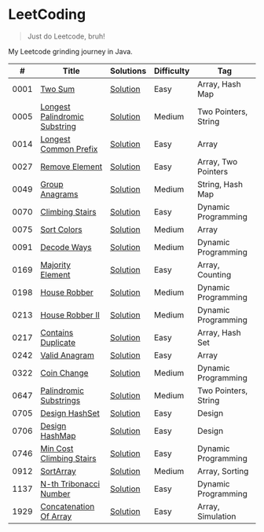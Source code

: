 # LeetCoding

> Just do Leetcode, bruh!

My Leetcode grinding journey in Java.

| #    | Title                                                                                         | Solutions                                                                                       | Difficulty | Tag                  |
|------|-----------------------------------------------------------------------------------------------|-------------------------------------------------------------------------------------------------|------------|----------------------|
| 0001 | [Two Sum](https://leetcode.com/problems/two-sum/)                                             | [Solution](src/main/java/org/redquark/leetcoding/arrays/TwoSum.java)                            | Easy       | Array, Hash Map      |
| 0005 | [Longest Palindromic Substring](https://leetcode.com/problems/longest-palindromic-substring/) | [Solution](src/main/java/org/redquark/leetcoding/twopointers/LongestPalindromicSubstring.java)  | Medium     | Two Pointers, String |
| 0014 | [Longest Common Prefix](https://leetcode.com/problems/longest-common-prefix/)                 | [Solution](src/main/java/org/redquark/leetcoding/arrays/LongestCommonPrefix.java)               | Easy       | Array                |
| 0027 | [Remove Element](https://leetcode.com/problems/remove-element/)                               | [Solution](src/main/java/org/redquark/leetcoding/arrays/RemoveElement.java)                     | Easy       | Array, Two Pointers  |
| 0049 | [Group Anagrams](https://leetcode.com/problems/group-anagrams/)                               | [Solution](src/main/java/org/redquark/leetcoding/strings/GroupAnagrams.java)                    | Medium     | String, Hash Map     |
| 0070 | [Climbing Stairs](https://leetcode.com/problems/climbing-stairs/)                             | [Solution](src/main/java/org/redquark/leetcoding/dynamicprogramming/ClimbingStairs.java)        | Easy       | Dynamic Programming  |
| 0075 | [Sort Colors](https://leetcode.com/problems/sort-colors/)                                     | [Solution](src/main/java/org/redquark/leetcoding/arrays/SortColors.java)                        | Medium     | Array                |
| 0091 | [Decode Ways](https://leetcode.com/problems/decode-ways/)                                     | [Solution](src/main/java/org/redquark/leetcoding/dynamicprogramming/DecodeWays.java)            | Medium     | Dynamic Programming  |
| 0169 | [Majority Element](https://leetcode.com/problems/majority-element/)                           | [Solution](src/main/java/org/redquark/leetcoding/arrays/MajorityElement.java)                   | Easy       | Array, Counting      |
| 0198 | [House Robber](https://leetcode.com/problems/house-robber/)                                   | [Solution](src/main/java/org/redquark/leetcoding/dynamicprogramming/HouseRobber.java)           | Medium     | Dynamic Programming  |
| 0213 | [House Robber II](https://leetcode.com/problems/house-robber-ii/)                             | [Solution](src/main/java/org/redquark/leetcoding/dynamicprogramming/HouseRobberII.java)         | Medium     | Dynamic Programming  |
| 0217 | [Contains Duplicate](https://leetcode.com/problems/contains-duplicate/)                       | [Solution](src/main/java/org/redquark/leetcoding/arrays/ContainsDuplicate.java)                 | Easy       | Array, Hash Set      |
| 0242 | [Valid Anagram](https://leetcode.com/problems/valid-anagram/)                                 | [Solution](src/main/java/org/redquark/leetcoding/arrays/ValidAnagram.java)                      | Easy       | Array                |
| 0322 | [Coin Change](https://leetcode.com/problems/coin-change/)                                     | [Solution](src/main/java/org/redquark/leetcoding/dynamicprogramming/CoinChange.java)            | Medium     | Dynamic Programming  |
| 0647 | [Palindromic Substrings](https://leetcode.com/problems/palindromic-substrings/)               | [Solution](src/main/java/org/redquark/leetcoding/twopointers/PalindromicSubstrings.java)        | Medium     | Two Pointers, String |
| 0705 | [Design HashSet](https://leetcode.com/problems/design-hashset/)                               | [Solution](src/main/java/org/redquark/leetcoding/design/DesignHashSet.java)                     | Easy       | Design               |
| 0706 | [Design HashMap](https://leetcode.com/problems/design-hashmap/)                               | [Solution](src/main/java/org/redquark/leetcoding/design/DesignHashMap.java)                     | Easy       | Design               |
| 0746 | [Min Cost Climbing Stairs](https://leetcode.com/problems/min-cost-climbing-stairs/)           | [Solution](src/main/java/org/redquark/leetcoding/dynamicprogramming/MinCostClimbingStairs.java) | Easy       | Dynamic Programming  |
| 0912 | [SortArray](https://leetcode.com/problems/sort-array/)                                        | [Solution](src/main/java/org/redquark/leetcoding/arrays/SortArray.java)                         | Medium     | Array, Sorting       |
| 1137 | [N-th Tribonacci Number](https://leetcode.com/problems/n-th-tribonacci-number/)               | [Solution](src/main/java/org/redquark/leetcoding/dynamicprogramming/NthTribonacciNumber.java)   | Easy       | Dynamic Programming  |
| 1929 | [Concatenation Of Array](https://leetcode.com/problems/concatenation-of-array/)               | [Solution](src/main/java/org/redquark/leetcoding/arrays/ConcatenationOfArray.java)              | Easy       | Array, Simulation    |